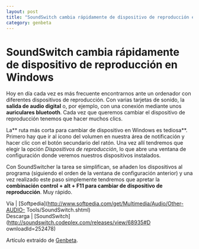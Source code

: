 ```yaml
---
layout: post
title: "SoundSwitch cambia rápidamente de dispositivo de reproducción en Windows"
category: genbeta
---
```


# SoundSwitch cambia rápidamente de dispositivo de reproducción en Windows

Hoy en día cada vez es más frecuente encontrarnos ante un ordenador con
diferentes dispositivos de reproducción. Con varias tarjetas de sonido, la
**salida de audio digital** o, por ejemplo, con una conexión mediante unos
**auriculares bluetooth**. Cada vez que queremos cambiar el dispositivo de
reproducción tenemos que hacer muchos clics.

La** ruta más corta para cambiar de dispositivo en Windows es tediosa**.
Primero hay que ir al icono del volumen en nuestra área de notificación y
hacer clic con el botón secundario del ratón. Una vez allí tendremos que
elegir la opción _Dispositivos de reproducción_, lo que abre una ventana de
configuración donde veremos nuestros dispositivos instalados.

Con SoundSwitcher la tarea se simplifican, se añaden los dispositivos al
programa (siguiendo el orden de la ventana de configuración anterior) y una
vez realizado este paso simplemente tendremos que apretar la **combinación
control + alt + F11 para cambiar de dispositivo de reproducción**. Muy rápido.

Vía | [Softpedia](http://www.softpedia.com/get/Multimedia/Audio/Other-AUDIO-
Tools/SoundSwitch.shtml)  
Descarga | [SoundSwitch](http://soundswitch.codeplex.com/releases/view/68935#D
ownloadId=252478)

Artículo extraído de [Genbeta](http://www.genbeta.com).